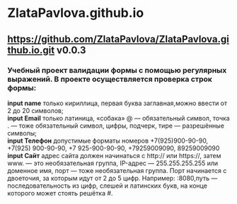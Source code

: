 # ZlataPavlova.github.io
## https://github.com/ZlataPavlova/ZlataPavlova.github.io.git v0.0.3
### Учебный проект валидации формы с помощью регулярных выражений. В проекте осуществляется проверка строк формы:
**input name** только кириллица, первая буква заглавная,можно ввести от 2 до 20 символов;  
**input Email** только латиница, «собака» @ — обязательный символ, точка . — тоже обязательный символ, цифры, подчерк, тире — разрешённые символы;  
**input Телефон** допустимые форматы номеров +7(925)900-90-90, +7(925) 900-90-90, +7 925-900-90-90, +79259009090, 89259009090  
**input Сайт** адрес сайта должен начинаться с http:// или https://, затем www. — это необязательная группа, IP-адрес — 255.255.255.255 или доменное имя, порт — тоже необязательная группа. Порт начинается с двоеточия, за которым идут от 2 до 5 цифр. Например: :8080,путь — последовательность из цифр, слешей и латинских букв, на конце которого может стоять решётка #.
